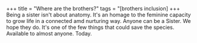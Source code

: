 +++
title = "Where are the brothers?"
tags = "[brothers inclusion]
+++
Being a sister isn't about anatomy. It's an homage to the feminine capacity to grow life in a connected amd nurturing way. Anyone can be a Sister. We hope they do. It's one of the few things that could save the species. Available to almost anyone. Today.

